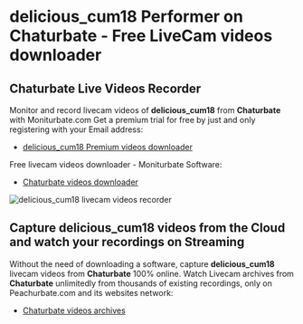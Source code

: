 # delicious_cum18 Performer on Chaturbate - Free LiveCam videos downloader

## Chaturbate Live Videos Recorder

Monitor and record livecam videos of **delicious_cum18** from **Chaturbate** with Moniturbate.com
Get a premium trial for free by just and only registering with your Email address:
* [delicious_cum18 Premium videos downloader](https://moniturbate.com/request-demo-licence-key.html)

Free livecam videos downloader - Moniturbate Software:
* [Chaturbate videos downloader](https://moniturbate.com/moniturbate-download-software.html)

![delicious_cum18 livecam videos recorder](https://peachurnet.com/templates/moniturbate-software.png)


## Capture delicious_cum18 videos from the Cloud and watch your recordings on Streaming

Without the need of downloading a software, capture **delicious_cum18** livecam videos from **Chaturbate** 100% online.
Watch Livecam archives from **Chaturbate** unlimitedly from thousands of existing recordings, only on Peachurbate.com and its websites network:
* [Chaturbate videos archives](https://peachurnet.com/)